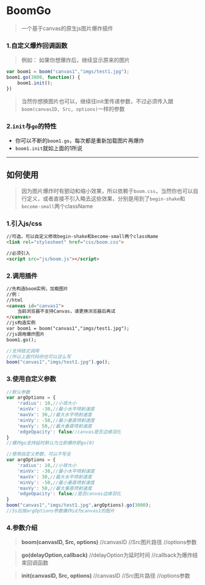 # BoomGo
>一个基于canvas的原生js图片爆炸插件


### 1.自定义爆炸回调函数

> 例如： 如果你想爆炸后，继续显示原来的图片

``` javascript
var boom1 = boom("canvas1","imgs/test1.jpg");
boom1.go(3000, function() {
    boom1.init();
})
```

>当然你想换图片也可以，继续往init里传递参数，不过必须传入跟`boom(canvasID, Src, options)`一样的参数

### 2.`init`与`go`的特性

- 你可以不断的`boom1.go`，每次都是重新加载图片再爆炸
- `boom1.init`就如上面的1所说

---


## 如何使用

>因为图片爆炸时有颤动和缩小效果，所以依赖于`boom.css`，当然你也可以自行定义，或者直接不引入略去这些效果，分别是用到了`begin-shake`和`become-small`两个className

### 1.引入js/css
``` html
//可选，可以自定义修改begin-shake和become-small两个className
<link rel="stylesheet" href="css/boom.css">
```

``` html
//必须引入
<script src="js/boom.js"></script>
```

### 2.调用插件
``` html
//先构造boom实例，加载图片
//例：
//html
<canvas id="canvas1">
    当前浏览器不支持Canvas，请更换浏览器后再试
</canvas>
//js构造实例
var boom1 = boom("canvas1","imgs/test1.jpg");
//js调用爆炸图片
boom1.go();

```

``` javascript
//支持链式调用
//所以上面代码你也可以这么写
boom("canvas1","imgs/test1.jpg").go();
```

### 3.使用自定义参数
``` javascript
//默认参数
var argOptions = {
    'radius': 10,//小球大小
    'minVx': -30,//最小水平喷射速度
    'maxVx': 30,//最大水平喷射速度
    'minVy': -50,//最小垂直喷射速度
    'maxVy': 50,//最大垂直喷射速度
    'edgeOpacity': false//canvas是否边缘羽化
}
//爆炸go支持延时默认为立即爆炸即go(0)
```

``` javascript
//使用自定义参数，可以不写全
var argOptions = {
    'radius': 10,//小球大小
    'minVx': -30,//最小水平喷射速度
    'maxVx': 30,//最大水平喷射速度
    'minVy': -50,//最小垂直喷射速度
    'maxVy': 50,//最大垂直喷射速度
    'edgeOpacity': false//是否canvas边缘羽化
}
boom("canvas1","imgs/test1.jpg",argOptions).go(3000);
//3s后按argOptions参数爆炸id为canvas1的图片
```


### 4.参数介绍
>**boom(canvasID, Src, options)**
>//canvasID
>//Src图片路径
>//options参数

>**go(delayOption,callback)**
>//delayOption为延时时间
>//callback为爆炸结束回调函数

>**init(canvasID, Src, options)**
>//canvasID
>//Src图片路径
>//options参数

